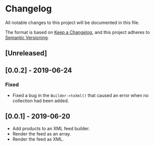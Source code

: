 # Changelog
All notable changes to this project will be documented in this file.

The format is based on [Keep a Changelog](https://keepachangelog.com/en/1.0.0/),
and this project adheres to [Semantic Versioning](https://semver.org/spec/v2.0.0.html).

## [Unreleased]

## [0.0.2] - 2019-06-24
### Fixed
- Fixed a bug in the `Builder->toXml()` that caused an error when no collection had been added.

## [0.0.1] - 2019-06-20
- Add products to an XML feed builder.
- Render the feed as an array.
- Render the feed as XML.
